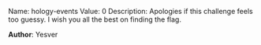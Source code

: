Name: hology-events
Value: 0
Description: Apologies if this challenge feels too guessy. I wish you all the best on finding the flag.

**Author**: Yesver
